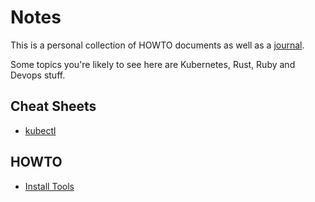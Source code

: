 # Notes

This is a personal collection of HOWTO documents as well as a [journal](https://github.com/mgreenly/notes/blob/master/docs/journal/2019-09-29.md).

Some topics you're likely to see here are Kubernetes, Rust, Ruby and Devops stuff.

## Cheat Sheets

  * [kubectl](https://github.com/mgreenly/notes/blob/master/docs/cheatsheets/kubectl.md)

## HOWTO

  * [Install Tools](https://github.com/mgreenly/notes/blob/master/docs/howto/install-tools.md)
